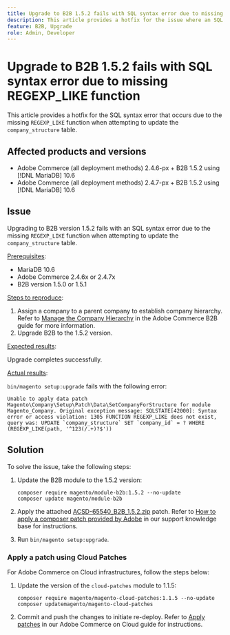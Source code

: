 ```yaml
---
title: Upgrade to B2B 1.5.2 fails with SQL syntax error due to missing REGEXP_LIKE function
description: This article provides a hotfix for the issue where an SQL syntax error occurs due to the missing REGEXP_LIKE function when attempting to update the company_structure table.
feature: B2B, Upgrade
role: Admin, Developer
---
```

# Upgrade to B2B 1.5.2 fails with SQL syntax error due to missing REGEXP_LIKE function

This article provides a hotfix for the SQL syntax error that occurs due to the missing `REGEXP_LIKE` function when attempting to update the `company_structure` table.

## Affected products and versions

* Adobe Commerce (all deployment methods) 2.4.6-px + B2B 1.5.2 using [!DNL MariaDB] 10.6
* Adobe Commerce (all deployment methods) 2.4.7-px + B2B 1.5.2 using [!DNL MariaDB] 10.6

## Issue

Upgrading to B2B version 1.5.2 fails with an SQL syntax error due to the missing `REGEXP_LIKE` function when attempting to update the `company_structure` table.

<u>Prerequisites</u>:

* MariaDB 10.6
* Adobe Commerce 2.4.6x or 2.4.7x
* B2B version 1.5.0 or 1.5.1

<u>Steps to reproduce</u>:

1. Assign a company to a parent company to establish company hierarchy. Refer to [Manage the Company Hierarchy](https://experienceleague.adobe.com/en/docs/commerce-admin/b2b/company-management/manage-company-hierarchy) in the Adobe Commerce B2B guide for more information.
1. Upgrade B2B to the 1.5.2 version.

<u>Expected results</u>:

Upgrade completes successfully.

<u>Actual results</u>:

`bin/magento setup:upgrade` fails with the following error:

```
Unable to apply data patch Magento\Company\Setup\Patch\Data\SetCompanyForStructure for module Magento_Company. Original exception message: SQLSTATE[42000]: Syntax error or access violation: 1305 FUNCTION REGEXP_LIKE does not exist, query was: UPDATE `company_structure` SET `company_id` = ? WHERE (REGEXP_LIKE(path, '^123(/.+)?$'))
```

## Solution

To solve the issue, take the following steps:

1. Update the B2B module to the 1.5.2 version:

    ```
    composer require magento/module-b2b:1.5.2 --no-update
    composer update magento/module-b2b
    ```

1. Apply the attached [ACSD-65540_B2B_1.5.2.zip](assets/ACSD-65540_B2B_1.5.2.zip) patch. Refer to [How to apply a composer patch provided by Adobe](/help/how-to/general/how-to-apply-a-composer-patch-provided-by-magento.md) in our support knowledge base for instructions. 
1. Run `bin/magento setup:upgrade`.

### Apply a patch using Cloud Patches

For Adobe Commerce on Cloud infrastructures, follow the steps below:

1. Update the version of the `cloud-patches` module to 1.1.5:

    ```
    composer require magento/magento-cloud-patches:1.1.5 --no-update
    composer updatemagento/magento-cloud-patches
    ```

1. Commit and push the changes to initiate re-deploy. Refer to [Apply patches](https://experienceleague.adobe.com/en/docs/commerce-on-cloud/user-guide/develop/upgrade/apply-patches) in our Adobe Commerce on Cloud guide for instructions.
